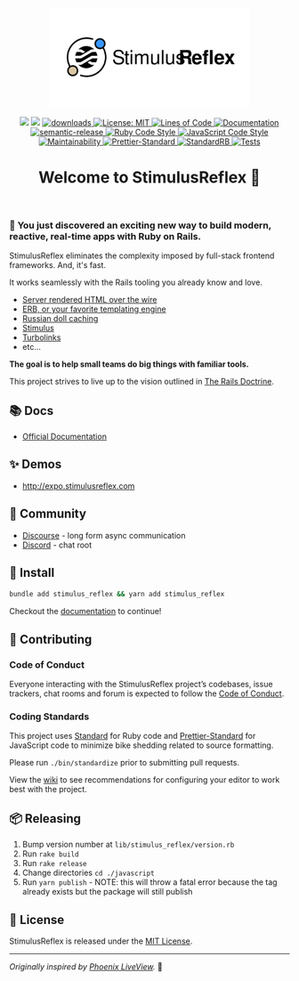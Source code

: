 <p align="center">
  <img src="assets/stimulus-reflex-logo-with-copy.svg" width="360" />
  <p align="center">
    <img src="https://img.shields.io/gem/v/stimulus_reflex.svg?color=red" />
    <img src="https://img.shields.io/npm/v/stimulus_reflex.svg?color=blue" />
    <a href="https://www.npmjs.com/package/stimulus_reflex">
      <img alt="downloads" src="https://img.shields.io/npm/dm/stimulus_reflex.svg?color=blue" target="_blank" />
    </a>
    <a href="https://github.com/hopsoft/stimulus_reflex/blob/master/LICENSE">
      <img alt="License: MIT" src="https://img.shields.io/badge/license-MIT-brightgreen.svg" target="_blank" />
    </a>
    <a href="http://blog.codinghorror.com/the-best-code-is-no-code-at-all/" target="_blank">
      <img alt="Lines of Code" src="https://img.shields.io/badge/lines_of_code-657-brightgreen.svg?style=flat" />
    </a>
    <a href="https://docs.stimulusreflex.com/" target="_blank">
      <img alt="Documentation" src="https://img.shields.io/badge/documentation-yes-brightgreen.svg" />
    </a>
    <br />
    <a href="#badge">
      <img alt="semantic-release" src="https://img.shields.io/badge/%20%20%F0%9F%93%A6%F0%9F%9A%80-semantic--release-e10079.svg">
    </a>
    <a href="https://github.com/testdouble/standard" target="_blank">
      <img alt="Ruby Code Style" src="https://img.shields.io/badge/Ruby_Code_Style-standard-brightgreen.svg" />
    </a>
    <a href="https://github.com/sheerun/prettier-standard" target="_blank">
      <img alt="JavaScript Code Style" src="https://img.shields.io/badge/JavaScript_Code_Style-prettier_standard-ff69b4.svg" />
    </a>
    <br />
    <a href="https://codeclimate.com/github/hopsoft/stimulus_reflex/maintainability" target="_blank">
      <img alt="Maintainability" src="https://api.codeclimate.com/v1/badges/2b24fdbd1ae37a24bedb/maintainability" />
    </a>
    <a target="_blank" rel="noopener noreferrer" href="https://github.com/hopsoft/stimulus_reflex/workflows/Prettier-Standard/badge.svg">
      <img src="https://github.com/hopsoft/stimulus_reflex/workflows/Prettier-Standard/badge.svg" alt="Prettier-Standard" style="max-width:100%;">
    </a>
    <a target="_blank" rel="noopener noreferrer" href="https://github.com/hopsoft/stimulus_reflex/workflows/StandardRB/badge.svg">
      <img src="https://github.com/hopsoft/stimulus_reflex/workflows/StandardRB/badge.svg" alt="StandardRB" style="max-width:100%;">
    </a>
    <a target="_blank" rel="noopener noreferrer" href="https://github.com/hopsoft/stimulus_reflex/workflows/Tests/badge.svg">
      <img src="https://github.com/hopsoft/stimulus_reflex/workflows/Tests/badge.svg" alt="Tests">
    </a>
  </p>
  <h1 align="center">Welcome to StimulusReflex 👋</h1>
</p>
<br />


### 🎉 **You just discovered an exciting new way to build modern, reactive, real-time apps with Ruby on Rails.**

StimulusReflex eliminates the complexity imposed by full-stack frontend frameworks.
And, it's fast.

It works seamlessly with the Rails tooling you already know and love.

- [Server rendered HTML over the wire](https://guides.rubyonrails.org/action_view_overview.html)
- [ERB, or your favorite templating engine](https://www.ruby-toolbox.com/categories/template_engines)
- [Russian doll caching](https://edgeguides.rubyonrails.org/caching_with_rails.html#russian-doll-caching)
- [Stimulus](https://stimulusjs.org/)
- [Turbolinks](https://www.youtube.com/watch?v=SWEts0rlezA)
- etc...

**The goal is to help small teams do big things with familiar tools.**

This project strives to live up to the vision outlined in [The Rails Doctrine](https://rubyonrails.org/doctrine/).

## 📚 Docs

- [Official Documentation](https://docs.stimulusreflex.com)

## ✨ Demos

- http://expo.stimulusreflex.com

## 💙 Community

- [Discourse](https://stimulus-reflex.discourse.group) - long form async communication
- [Discord](https://discord.gg/XveN625) - chat root

## 🚀 Install

```sh
bundle add stimulus_reflex && yarn add stimulus_reflex
```

Checkout the [documentation](https://docs.stimulusreflex.com) to continue!

## 🙏 Contributing

### Code of Conduct

Everyone interacting with the StimulusReflex project’s codebases, issue trackers, chat rooms and forum is expected to follow the [Code of Conduct](CODE_OF_CONDUCT.md).

### Coding Standards

This project uses [Standard](https://github.com/testdouble/standard) for Ruby code
and [Prettier-Standard](https://github.com/sheerun/prettier-standard) for JavaScript code to minimize bike shedding related to source formatting.

Please run `./bin/standardize` prior to submitting pull requests.

View the [wiki](https://github.com/hopsoft/stimulus_reflex/wiki/Editor-Configuration) to see recommendations for configuring your editor to work best with the project.

## 📦 Releasing

1. Bump version number at `lib/stimulus_reflex/version.rb`
1. Run `rake build`
1. Run `rake release`
1. Change directories `cd ./javascript`
1. Run `yarn publish` - NOTE: this will throw a fatal error because the tag already exists but the package will still publish


## 📝 License

StimulusReflex is released under the [MIT License](LICENSE.txt).

---

_Originally inspired by [Phoenix LiveView](https://youtu.be/Z2DU0qLfPIY?t=670)._ 🙌
